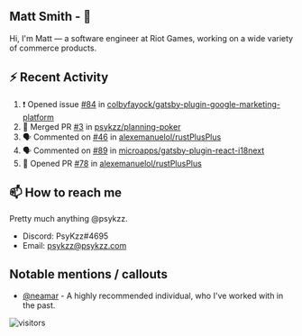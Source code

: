 <!--
[![PsyKzz's github stats](https://github-readme-stats.vercel.app/api?username=psykzz&show_icons=true)](https://github.com/anuraghazra/github-readme-stats)
-->

## Matt Smith - 👋
Hi, I'm Matt — a software engineer at Riot Games, working on a wide variety of commerce products.

## ⚡ Recent Activity

<!--START_SECTION:activity-->
1. ❗️ Opened issue [#84](https://github.com/colbyfayock/gatsby-plugin-google-marketing-platform/issues/84) in [colbyfayock/gatsby-plugin-google-marketing-platform](https://github.com/colbyfayock/gatsby-plugin-google-marketing-platform)
2. 🎉 Merged PR [#3](https://github.com/psykzz/planning-poker/pull/3) in [psykzz/planning-poker](https://github.com/psykzz/planning-poker)
3. 🗣 Commented on [#46](https://github.com/alexemanuelol/rustPlusPlus/issues/46) in [alexemanuelol/rustPlusPlus](https://github.com/alexemanuelol/rustPlusPlus)
4. 🗣 Commented on [#89](https://github.com/microapps/gatsby-plugin-react-i18next/issues/89) in [microapps/gatsby-plugin-react-i18next](https://github.com/microapps/gatsby-plugin-react-i18next)
5. 💪 Opened PR [#78](https://github.com/alexemanuelol/rustPlusPlus/pull/78) in [alexemanuelol/rustPlusPlus](https://github.com/alexemanuelol/rustPlusPlus)
<!--END_SECTION:activity-->


## 📫 How to reach me

Pretty much anything @psykzz.

- Discord: PsyKzz#4695
- Email: psykzz@psykzz.com


## Notable mentions / callouts

 - [@neamar](https://github.com/neamar) - A highly recommended individual, who I've worked with in the past.


![visitors](https://visitor-badge.glitch.me/badge?page_id=psykzz/psykzz)


